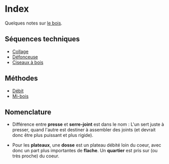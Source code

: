 # Index

Quelques notes sur [le bois](bois/README.md).

## Séquences techniques

* [Collage](sequences_techniques/collage.md)
* [Défonceuse](sequences_techniques/defonceuse.md)
* [Ciseaux à bois](sequences_techniques/ciseaux.md)

## Méthodes

* [Débit](methodes/debit.md)
* [Mi-bois](methodes/mibois.md)

## Nomenclature

* Différence entre **presse** et **serre-joint** est dans le nom : L'un sert juste à presser, quand l'autre est destiner à assembler des joints (et devrait donc être plus puissant et plus rigide).

* Pour les **plateaux**, une **dosse** est un plateau débité loin du coeur, avec donc un part plus importantes de **flache**. Un **quartier** est pris sur (ou très proche) du coeur.
